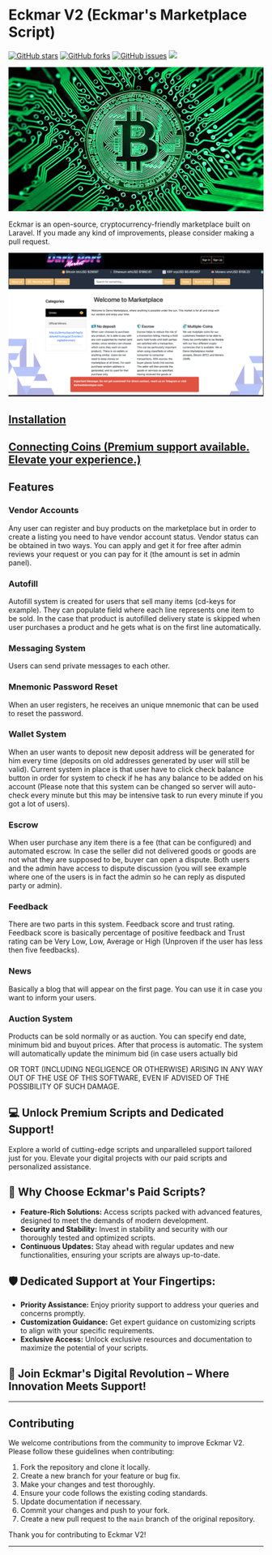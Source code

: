 # Eckmar V2 (Eckmar's Marketplace Script)
[![GitHub stars](https://img.shields.io/github/stars/eckmars/eckmar-v2)](https://github.com/eckmars/eckmar-v2/stargazers)
[![GitHub forks](https://img.shields.io/github/forks/eckmars/eckmar)](https://github.com/eckmars/eckmar-v2/network)
[![GitHub issues](https://img.shields.io/github/issues/eckmars/eckmar)](https://github.com/eckmars/eckmar-v2/issues)
![](https://img.shields.io/github/license/eckmarcommunity/eckmar)

![](https://github.com/Eckmars/Eckmar-v2/blob/master/demo/eckmarCrypto.jpg)

Eckmar is an open-source, cryptocurrency-friendly marketplace built on Laravel. If you made any kind of improvements, please consider making a pull request.

![](https://github.com/Eckmars/Eckmar-v2/blob/master/demo/eckmar-origial-image.png)

## [Installation](https://github.com/Eckmars/Eckmar-v2/blob/master/INSTALLATION.md)
## [Connecting Coins (Premium support available. Elevate your experience.)](https://github.com/Eckmars/Eckmar-v2/blob/master/CONNECTING-COINS.md)

## Features
### Vendor Accounts

Any user can register and buy products on the marketplace but in order to create a listing you need to have vendor account status. Vendor status can be obtained in two ways. You can apply and get it for free after admin reviews your request or you can pay for it (the amount is set in admin panel).

### Autofill

Autofill system is created for users that sell many items (cd-keys for example). They can populate field where each line represents one item to be sold. In the case that product is autofilled delivery state is skipped when user purchases a product and he gets what is on the first line automatically.

### Messaging System

Users can send private messages to each other.

### Mnemonic Password Reset

When an user registers, he receives an unique mnemonic that can be used to reset the password.

### Wallet System

When an user wants to deposit new deposit address will be generated for him every time (deposits on old addresses generated by user will still be valid). Current system in place is that user have to click check balance button in order for system to check if he has any balance to be added on his account (Please note that this system can be changed so server will auto-check every minute but this may be intensive task to run every minute if you got a lot of users).

### Escrow

When user purchase any item there is a fee (that can be configured) and automated escrow. In case the seller did not delivered goods or goods are not what they are supposed to be, buyer can open a dispute. Both users and the admin have access to dispute discussion (you will see example where one of the users is in fact the admin so he can reply as disputed party or admin).

### Feedback

There are two parts in this system. Feedback score and trust rating. Feedback score is basically percentage of positive feedback and Trust rating can be Very Low, Low, Average or High (Unproven if the user has less then five feedbacks).

### News

Basically a blog that will appear on the first page. You can use it in case you want to inform your users.

### Auction System

Products can be sold normally or as auction. You can specify end date, minimum bid and buyout prices. After that process is automatic. The system will automatically update the minimum bid (in case users actually bid

OR TORT (INCLUDING NEGLIGENCE OR OTHERWISE) 
ARISING IN ANY WAY OUT OF THE USE OF THIS SOFTWARE, 
EVEN IF ADVISED OF THE POSSIBILITY OF SUCH DAMAGE.

## 💻 Unlock Premium Scripts and Dedicated Support!

Explore a world of cutting-edge scripts and unparalleled support tailored just for you. Elevate your digital projects with our paid scripts and personalized assistance.

## 🚀 Why Choose Eckmar's Paid Scripts?

- **Feature-Rich Solutions:** Access scripts packed with advanced features, designed to meet the demands of modern development.
- **Security and Stability:** Invest in stability and security with our thoroughly tested and optimized scripts.
- **Continuous Updates:** Stay ahead with regular updates and new functionalities, ensuring your scripts are always up-to-date.

## 🛡️ Dedicated Support at Your Fingertips:

- **Priority Assistance:** Enjoy priority support to address your queries and concerns promptly.
- **Customization Guidance:** Get expert guidance on customizing scripts to align with your specific requirements.
- **Exclusive Access:** Unlock exclusive resources and documentation to maximize the potential of your scripts.



## 🤝 Join Eckmar's Digital Revolution – Where Innovation Meets Support!

---

## Contributing

We welcome contributions from the community to improve Eckmar V2. Please follow these guidelines when contributing:

1. Fork the repository and clone it locally.
2. Create a new branch for your feature or bug fix.
3. Make your changes and test thoroughly.
4. Ensure your code follows the existing coding standards.
5. Update documentation if necessary.
6. Commit your changes and push to your fork.
7. Create a new pull request to the `main` branch of the original repository.

Thank you for contributing to Eckmar V2!

---

